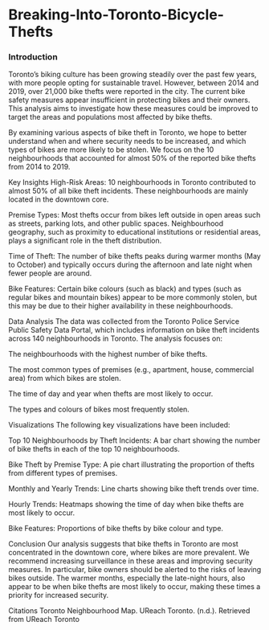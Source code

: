 # Breaking-Into-Toronto-Bicycle-Thefts

### Introduction
Toronto’s biking culture has been growing steadily over the past few years, with more people opting for sustainable travel. However, between 2014 and 2019, over 21,000 bike thefts were reported in the city. The current bike safety measures appear insufficient in protecting bikes and their owners. This analysis aims to investigate how these measures could be improved to target the areas and populations most affected by bike thefts.

By examining various aspects of bike theft in Toronto, we hope to better understand when and where security needs to be increased, and which types of bikes are more likely to be stolen. We focus on the 10 neighbourhoods that accounted for almost 50% of the reported bike thefts from 2014 to 2019.

Key Insights
High-Risk Areas: 10 neighbourhoods in Toronto contributed to almost 50% of all bike theft incidents. These neighbourhoods are mainly located in the downtown core.

Premise Types: Most thefts occur from bikes left outside in open areas such as streets, parking lots, and other public spaces. Neighbourhood geography, such as proximity to educational institutions or residential areas, plays a significant role in the theft distribution.

Time of Theft: The number of bike thefts peaks during warmer months (May to October) and typically occurs during the afternoon and late night when fewer people are around.

Bike Features: Certain bike colours (such as black) and types (such as regular bikes and mountain bikes) appear to be more commonly stolen, but this may be due to their higher availability in these neighbourhoods.

Data Analysis
The data was collected from the Toronto Police Service Public Safety Data Portal, which includes information on bike theft incidents across 140 neighbourhoods in Toronto. The analysis focuses on:

The neighbourhoods with the highest number of bike thefts.

The most common types of premises (e.g., apartment, house, commercial area) from which bikes are stolen.

The time of day and year when thefts are most likely to occur.

The types and colours of bikes most frequently stolen.

Visualizations
The following key visualizations have been included:

Top 10 Neighbourhoods by Theft Incidents: A bar chart showing the number of bike thefts in each of the top 10 neighbourhoods.

Bike Theft by Premise Type: A pie chart illustrating the proportion of thefts from different types of premises.

Monthly and Yearly Trends: Line charts showing bike theft trends over time.

Hourly Trends: Heatmaps showing the time of day when bike thefts are most likely to occur.

Bike Features: Proportions of bike thefts by bike colour and type.

Conclusion
Our analysis suggests that bike thefts in Toronto are most concentrated in the downtown core, where bikes are more prevalent. We recommend increasing surveillance in these areas and improving security measures. In particular, bike owners should be alerted to the risks of leaving bikes outside. The warmer months, especially the late-night hours, also appear to be when bike thefts are most likely to occur, making these times a priority for increased security.

Citations
Toronto Neighbourhood Map. UReach Toronto. (n.d.). Retrieved from UReach Toronto

